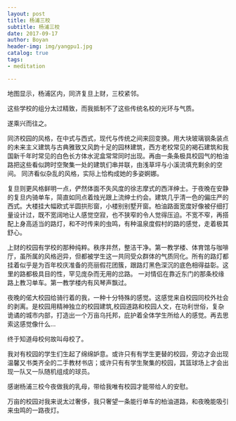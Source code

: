 ```yaml
---
layout: post
title: 杨浦三校
subtitle: 杨浦三校
date: 2017-09-17
author: Boyan
header-img: img/yangpu1.jpg
catalog: true
tags:
- meditation

---
```


地图显示，杨浦区内，同济复旦上财，三校紧邻。

这些学校的组分太过精致，而我抵制不了这些传统名校的光环与气质。

遂乘兴而往之。

同济校园的风格，在中式与西式，现代与传统之间来回变换。用大块玻璃钢条装点的未来主义建筑与古典雅致又风韵十足的园林建筑，西方老校常见的褐石建筑和我国新千年时常见的白色长方体水泥盒常常同时出现。再由一条条极具校园气的柏油路把这些看似跨时空聚集一处的建筑们串并联，由浅草坪与小溪流填充剩余的空间。  同济看似杂乱的风格，实际上恰构成她的多姿婀娜。

复旦则更风格鲜明一点，俨然体面不失风度的徐志摩式的西洋绅士。于夜晚在安静的复旦内骑单车，简直如同点着烛光跟上流绅士约会。建筑几乎清一色的偏庄严的西式。大楼挂大幅欧式半圆拱形窗，小楼别别墅开窗。柏油路面宽度好像被仔细打量设计过，既不宽阔地让人感觉空寂，也不狭窄的令人觉得压迫。不宽不窄，再搭配上身高适当的路灯，和不时传来的虫鸣，有种温泉度假村的路的感觉，走着极其舒心。

上财的校园有学校的那种纯粹。秩序井然，整洁干净。第一教学楼、体育馆与咖啡厅，虽所属的风格迥异，但都被学生这一共同受众群体的气质同化。所有的路灯都挂着似乎是为百年校庆准备的亮丽假花团簇，跟路灯黑色深沉的底色相得益彰。这里的路都极具目的性，罕见庞杂而无用的岔路。  一对情侣在靠近东门的那条校缘路上教习单车。第一教学楼内有风琴声飘过。

夜晚的偌大校园给骑行着的我，一种十分特殊的感觉。这感觉来自校园同校外社会的剥离。是校园用精神独立的校园建筑,校园道路和校园人文，在功利世俗，复杂诡谲的城市内部，打造出一个万亩乌托邦，庇护着全体学生所给人的感觉。再去思索这感觉像什么...

终于知道母校何故叫母校了。

我对有校园的学生们生起了绵绵妒意。或许只有有学生更替的校园，旁边才会出现温馨又书类齐全的二手教材书店；或许只有有学生聚集的校园，其篮球场上才会出现一队又一队随机组成的球员。

感谢杨浦三校今夜做我的乳母，带给我唯有校园才能带给人的安慰。

万亩的校园对我来说太过奢侈，我只奢望一条能行单车的柏油道路，和夜晚能吸引来虫鸣的一路夜灯。